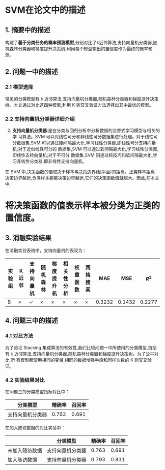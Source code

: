 # SVM在论文中的描述

## 1. 摘要中的描述

构建了**基于分类任务的概率预测模型**,分别对比了k近邻算法,支持向量机分类器,随机森林分类器和梯度提升决策树,利用每个模型输出的置信度作为最终的概率预测。

## 2. 问题一中的描述

### 2.1 模型选择

常见的分类模型有 k 近邻算法,支持向量机分类器,随机森林分类器和梯度提升决策树。本文通过对比这四种模型,利用 K 则交叉验证方法选择出其中最优的模型。

### 2.2 支持向量机分类器详细介绍

2. **支持向量机分类器**:是在分类与回归分析中分析数据的监督式学习模型与相关的学 习算法。SVM 可以对线性可分和非线性可分数据集进行处理。对于线性可分数据集,SVM 可以通过硬间隔最大化,学习线性分类器,即线性可分支持向量机;对于近似线性可分的 数据集,SVM 可以通过软间隔最大化,学习线性分类器,即线性支持向量机;对于不可分 数据集,SVM 则通过核技巧和软间隔最大化,学习非线性分类器,即非线性支持向量机。

在 SVM 中,决策函数的值取决于样本与决策边界(超平面)的距离。正类样本距离 决策边界越远,负类样本距离决策边界越远,它们的决策函数值就越大。因此,在本文中,

# 将决策函数的值表示样本被分类为正类的置信度。

## 3. 消融实验结果

在消融实验表格中，支持向量机的表现为：

| 实验组 | K 近邻 | 支持向量机        | 随机森林         | 梯度提升机        | 相关性分析 | 权重函数         | 网格搜素         | MAE    | MSE     | $R^2$   |
|-----|------|--------------|--------------|--------------|-------|--------------|--------------|--------|---------|---------|
| В   | ×    | $\checkmark$ | ×            | ×            | ×     | ×            | ×            | 0.3232 | 0.1432  | 0.2277  |

## 4. 问题三中的描述

### 4.1 对比方法

为了验证 Stacking 集成算法的有效性,我们比较问题一中所使用的分类模型,包括有 k 近邻算法,支持向量机分类器,随机森林分类器和梯度提升决策树。为了公平对比,所 有模型都使用相同的变量,相同的数据增强手段和同样次数的 K 则交叉验证。

### 4.2 实验结果对比

在问题三的分类模型指标对比中：

| 分类模型     | 精确率   | 召回率   |
|----------|-------|-------|
| 支持向量机分类器 | 0.763 | 0.691 |

在加入随访数据的对比实验中：

|         | 分类模型     | 精确率   | 召回率   |
|---------|----------|-------|-------|
| 未加入随访数据 | 支持向量机分类器 | 0.763 | 0.691 |
| 加入随访数据  | 支持向量机分类器 | 0.793 | 0.831 | 